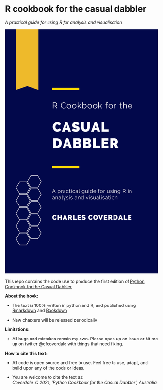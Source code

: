 # R cookbook for the casual dabbler

*A practical guide for using R for analysis and visualisation*

![R Cookbook for the Casual Dabbler](https://github.com/charlescoverdale/casualdabbler/blob/master/cover/cover_image_v3.png?raw=true)

This repo contains the code use to produce the first edition of [Python Cookbook for the Casual Dabbler](https://charlescoverdale.github.io/pythoncasualdabbler/)

**About the book:**

-   The text is 100% written in python and R, and published using [Rmarkdown](https://rmarkdown.rstudio.com/) and [Bookdown](https://bookdown.org/)

-   New chapters will be released periodically

**Limitations:**

-   All bugs and mistakes remain my own. Please open up an issue or hit me up on twitter \@cfcoverdale with things that need fixing.

**How to cite this text:**

-   All code is open source and free to use. Feel free to use, adapt, and build upon any of the code or ideas.

-   You are welcome to cite the text as:  
    *Coverdale, C 2021, 'Python Cookbook for the Casual Dabbler', Australia*
